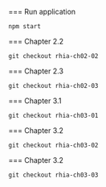 === Run application

```
npm start
```

=== Chapter 2.2

```
git checkout rhia-ch02-02
```

=== Chapter 2.3

```
git checkout rhia-ch02-03
```

=== Chapter 3.1

```
git checkout rhia-ch03-01
```

=== Chapter 3.2

```
git checkout rhia-ch03-02
```

=== Chapter 3.2

```
git checkout rhia-ch03-03
```